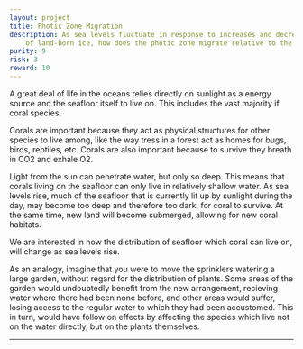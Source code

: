```yaml
---
layout: project
title: Photic Zone Migration
description: As sea levels fluctuate in response to increases and decreases in abundance 
    of land-born ice, how does the photic zone migrate relative to the sea floor?
purity: 9
risk: 3
reward: 10
---
```

A great deal of life in the oceans relies directly on sunlight as a energy source and the seafloor itself to live on. This includes the vast majority if coral species. 

Corals are important because they act as physical structures for other species to live among, like the way tress in a forest act as homes for bugs, birds, reptiles, etc. Corals are also important because to survive they breath in CO2 and exhale O2.

Light from the sun can penetrate water, but only so deep. This means that corals living on the seafloor can only live in relatively shallow water. As sea levels rise, much of the seafloor that is currently lit up by sunlight during the day, may become too deep and therefore too dark, for coral to survive. At the same time, new land will become submerged, allowing for new coral habitats.

We are interested in how the distribution of seafloor which coral can live on, will change as sea levels rise. 

As an analogy, imagine that you were to move the sprinklers watering a large garden, without regard for the distribution of plants. Some areas of the garden would undoubtedly benefit from the new arrangement, recieving water where there had been none before, and other areas would suffer, losing access to the regular water to which they had been accustomed. This in turn, would have follow on effects by affecting the species which live not on the water directly, but on the plants themselves.

<hr />
